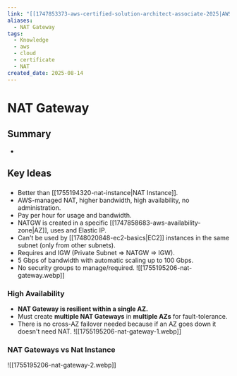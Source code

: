 ```yaml
---
link: "[[1747853373-aws-certified-solution-architect-associate-2025|AWS Certified Solution Architect Associate 2025]]"
aliases:
  - NAT Gateway
tags:
  - Knowledge
  - aws
  - cloud
  - certificate
  - NAT
created_date: 2025-08-14
---
```

# NAT Gateway
## Summary
- 
## Key Ideas
### 
- Better than [[1755194320-nat-instance|NAT Instance]].
- AWS-managed NAT, higher bandwidth, high availability, no administration.
- Pay per hour for usage and bandwidth.
- NATGW is created in a specific [[1747858683-aws-availability-zone|AZ]], uses and Elastic IP.
- Can't be used by [[1748020848-ec2-basics|EC2]] instances in the same subnet (only from other subnets).
- Requires and IGW (Private Subnet => NATGW => IGW).
- 5 Gbps of bandwidth with automatic scaling up to 100 Gbps.
- No security groups to manage/required.
![[1755195206-nat-gateway.webp]]

### High Availability
- **NAT Gateway is resilient within a single AZ.**
- Must create **multiple NAT Gateways** in **multiple AZs** for fault-tolerance.
- There is no cross-AZ failover needed because if an AZ goes down it doesn't need NAT.
![[1755195206-nat-gateway-1.webp]]

### NAT Gateways vs Nat Instance
![[1755195206-nat-gateway-2.webp]]

